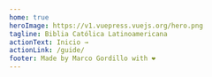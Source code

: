 ```yaml
---
home: true
heroImage: https://v1.vuepress.vuejs.org/hero.png
tagline: Biblia Católica Latinoamericana
actionText: Inicio →
actionLink: /guide/
footer: Made by Marco Gordillo with ❤️
---
```

